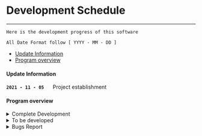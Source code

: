 # Development Schedule
---
```
Here is the development progress of this software

All Date Format follow [ YYYY - MM - DD ]
```

- [Update Information](#update-information)
- [Program overview](#program-overview)

#### Update Information

**`2021 - 11 - 05`** &nbsp;&nbsp;&nbsp;&nbsp; Project establishment


#### Program overview


<details>
   <summary> Complete Development </summary>

 `The progress of the software has been developed`


| DATE | CONTENT |REMARK|
|:---:|:---:|:---:|
| 2000 08 06|Create Project|test|

</details>

<details>
   <summary> To be developed </summary>


  `Features waiting to be developed`

| DATE | CONTENT |REMARK|
|:---:|:--:|:---:|
|  |Create Project|test|

</details>


<details>
   <summary> Bugs Report </summary>

  `Bugs waiting to be fixed`

| DATE | CONTENT |Problem Numbers|
|:---:|:--:|:---:|
| 2000 08 06|Create Project|#1|

</details>
